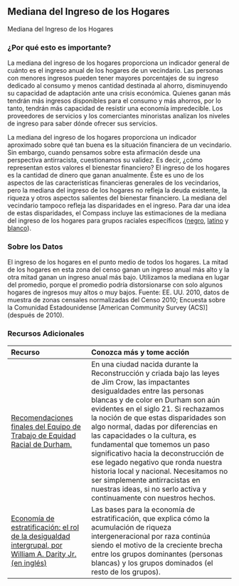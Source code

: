 ## Mediana del Ingreso de los Hogares
Mediana del Ingreso de los Hogares

### ¿Por qué esto es importante?
La mediana del ingreso de los hogares proporciona un indicador general de cuánto es el ingreso anual de los hogares de un vecindario. Las personas con menores ingresos pueden tener mayores porcentajes de su ingreso dedicado al consumo y menos cantidad destinada al ahorro, disminuyendo su capacidad de adaptación ante una crisis económica. Quienes ganan más tendrán más ingresos disponibles para el consumo y más ahorros, por lo tanto, tendrán más capacidad de resistir una economía impredecible. Los proveedores de servicios y los comerciantes minoristas analizan los niveles de ingreso para saber dónde ofrecer sus servicios.

La mediana del ingreso de los hogares proporciona un indicador aproximado sobre qué tan buena es la situación financiera de un vecindario. Sin embargo, cuando pensamos sobre esta afirmación desde una perspectiva antirracista, cuestionamos su validez. Es decir, ¿cómo representan estos valores el bienestar financiero? El ingreso de los hogares es la cantidad de dinero que ganan anualmente. Éste es uno de los aspectos de las características financieras generales de los vecindarios, pero la mediana del ingreso de los hogares no refleja la deuda existente, la riqueza y otros aspectos salientes del bienestar financiero.  La mediana del vecindario tampoco refleja las disparidades en el ingreso. Para dar una idea de estas disparidades, el Compass incluye las estimaciones de la mediana del ingreso de los hogares para grupos raciales específicos ([negro](https://compass.durhamnc.gov/es/compass/MEDINC-BLACK/tract), [latino](https://compass.durhamnc.gov/es/compass/MEDINC-HISPANIC/tract) y [blanco](https://compass.durhamnc.gov/es/compass/MEDINC-WHITE/tract)).

### Sobre los Datos
El ingreso de los hogares en el punto medio de todos los hogares. La mitad de los hogares en esta zona del censo ganan un ingreso anual más alto y la otra mitad ganan un ingreso anual más bajo. Utilizamos la mediana en lugar del promedio, porque el promedio podría distorsionarse con solo algunos hogares de ingresos muy altos o muy bajos.
Fuente: EE. UU. 2010, datos de muestra de zonas censales normalizadas del Censo 2010; Encuesta sobre la Comunidad Estadounidense [American Community Survey (ACS)] (después de 2010).

### Recursos Adicionales
|Recurso | Conozca más y tome acción  | 
|:--- | :--- |
|[Recomendaciones finales del Equipo de Trabajo de Equidad Racial de Durham.](https://durhamnc.gov/DocumentCenter/View/33255/Final-Report-RETF-Spanish_82020) | En una ciudad nacida durante la Reconstrucción y criada bajo las leyes de Jim Crow, las impactantes desigualdades entre las personas blancas y de color en Durham son aún evidentes en el siglo 21. Si rechazamos la noción de que estas disparidades son algo normal, dadas por diferencias en las capacidades o la cultura, es fundamental que tomemos un paso significativo hacia la deconstrucción de ese legado negativo que ronda nuestra historia local y nacional. Necesitamos no ser simplemente antirracistas en nuestras ideas, si no serlo activa y continuamente con nuestros hechos.
|[Economía de estratificación: el rol de la desigualdad intergrupal, por William A. Darity Jr. (en inglés)](https://www.researchgate.net/publication/226437749_Stratification_economics_The_role_of_intergroup_inequality) | Las bases para la economía de estratificación, que explica cómo la acumulación de riqueza intergeneracional por raza continúa siendo el motivo de la creciente brecha entre los grupos dominantes (personas blancas) y los grupos dominados (el resto de los grupos).